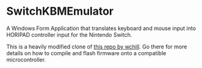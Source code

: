 # SwitchKBMEmulator
A Windows Form Application that translates keyboard and mouse input into HORIPAD controller input for the Nintendo Switch.

This is a heavily modified clone of [this repo by wchill](https://github.com/wchill/SwitchInputEmulator). Go there for more details on how to compile and flash firmware onto a compatible microcontroller.
